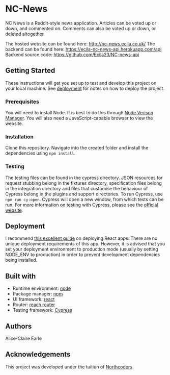 # NC-News

NC News is a Reddit-style news application. Articles can be voted up or down, and commented on. Comments can also be voted up or down, or deleted altogether.

The hosted website can be found here: http://nc-news.ecila.co.uk/
The backend can be found here: https://ecila-nc-news-api.herokuapp.com/api
Backend source code: https://github.com/Ecila23/NC-news-api

## Getting Started

These instructions will get you set up to test and develop this project on your local machine. See [deployment](#deployment) for notes on how to deploy the project.

### Prerequisites

You will need to install Node. It is best to do this through [Node Verison Manager](https://github.com/nvm-sh/nvm). You will also need a JavaScript-capable browser to view the website.

### Installation

Clone this repository. Navigate into the created folder and install the dependencies using `npm install`.

### Testing

The testing files can be found in the cypress directory. JSON resources for request stubbing belong in the fixtures directory, specification files belong in the integration directory and files that customise the behaviour of Cypress belong in the plugins and support directories. To run Cypress, use `npm run cy:open`. Cypress will open a new window, from which tests can be run. For more information on testing with Cypress, please see the [official website](https://www.cypress.io/).

## Deployment

I recommend [this excellent guide](https://facebook.github.io/create-react-app/docs/deployment) on deploying React apps. There are no unique deployment requirements of this app. However, it is advised that you set your deployment environment to production mode (usually by setting NODE_ENV to production) in order to prevent development dependencies being installed.

## Built with

- Runtime environment: [node](https://nodejs.org/en/)
- Package manager: [npm](https://www.npmjs.com/)
- UI framework: [react](https://reactjs.org/)
- Router: [reach router](https://reach.tech/router)
- Testing framework: [Cypress](https://www.cypress.io/)

## Authors

Alice-Claire Earle

## Acknowledgements

This project was developed under the tuition of [Northcoders](https://northcoders.com/).

